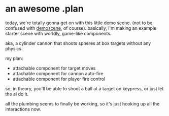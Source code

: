 # an awesome .plan

today, we're totally gonna get on with this little demo scene.  (not to be confused with [demoscene](https://en.wikipedia.org/wiki/Demoscene), of course). basically, i'm making an example starter scene with worldly, game-like components.

aka, a cylinder cannon that shoots spheres at box targets without any physics.

my plan:

* attachable component for target moves
* attachable component for cannon auto-fire
* attachable component for player fire control

so, in theory, you'll be able to shoot a ball at a target on keypress, or just let the ai do it.

all the plumbing seems to finally be working, so it's just hooking up all the interactions now.
